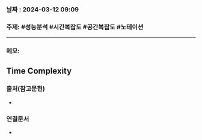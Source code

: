 
### 날짜 : 2024-03-12 09:09

### 주제: #성능분석 #시간복잡도 #공간복잡도 #노테이션

---
### 메모: 
## Time Complexity

### 출처(참고문헌)
-

### 연결문서
-